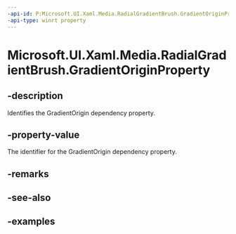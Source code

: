 ```yaml
---
-api-id: P:Microsoft.UI.Xaml.Media.RadialGradientBrush.GradientOriginProperty
-api-type: winrt property
---
```


# Microsoft.UI.Xaml.Media.RadialGradientBrush.GradientOriginProperty

<!--
public static Windows.UI.Xaml.DependencyProperty GradientOriginProperty { get; }
-->


## -description
Identifies the GradientOrigin dependency property.

## -property-value
The identifier for the GradientOrigin dependency property.
## -remarks

## -see-also

## -examples


